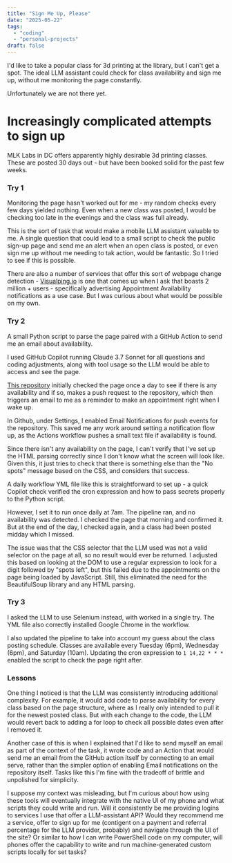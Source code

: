 ```yaml
---
title: "Sign Me Up, Please"
date: "2025-05-22"
tags:
  - "coding"
  - "personal-projects"
draft: false
---
```


I'd like to take a popular class for 3d printing at the library, but I can't get a spot. The ideal LLM assistant could check for class availability and sign me up, without me monitoring the page constantly.

Unfortunately we are not there yet.

# Increasingly complicated attempts to sign up

MLK Labs in DC offers apparently highly desirable 3d printing classes. These are posted 30 days out - but have been booked solid for the past few weeks.

### Try 1

Monitoring the page hasn't worked out for me - my random checks every few days yielded nothing. Even when a new class was posted, I would be checking too late in the evenings and the class was full already.

This is the sort of task that would make a mobile LLM assistant valuable to me. A single question that could lead to a small script to check the public sign-up page and send me an alert when an open class is posted, or even sign me up without me needing to tak action, would be fantastic. So I tried to see if this is possible.

There are also a number of services that offer this sort of webpage change detection - [Visualping.io](https://visualping.io) is one that comes up when I ask that boasts 2 million + users - specifically advertising Appointment Availability notifications as a use case. But I was curious about what would be possible on my own.

### Try 2

A small Python script to parse the page paired with a GitHub Action to send me an email about availability.

I used GitHub Copilot running Claude 3.7 Sonnet for all questions and coding adjustments, along with tool usage so the LLM would be able to access and see the page.

[This repository](https://github.com/leppekja/3dprintclassavailability) initially checked the page once a day to see if there is any availability and if so, makes a push request to the repository, which then triggers an email to me as a reminder to make an appointment right when I wake up.

In Github, under Settings, I enabled Email Notifications for push events for the repository. This saved me any work around setting a notification flow up, as the Actions workflow pushes a small text file if availability is found.

Since there isn't any availability on the page, I can't verify that I've set up the HTML parsing correctly since I don't know what the screen will look like. Given this, it just tries to check that there is something else than the "No spots" message based on the CSS, and considers that success.

A daily workflow YML file like this is straightforward to set up - a quick Copilot check verified the cron expression and how to pass secrets properly to the Python script.

However, I set it to run once daily at 7am. The pipeline ran, and no availability was detected. I checked the page that morning and confirmed it. But at the end of the day, I checked again, and a class had been posted midday which I missed.

The issue was that the CSS selector that the LLM used was not a valid selector on the page at all, so no result would ever be returned. I adjusted this based on looking at the DOM to use a regular expression to look for a digit followed by "spots left", but this failed due to the appointments on the page being loaded by JavaScript. Still, this eliminated the need for the BeautifulSoup library and any HTML parsing.

### Try 3

I asked the LLM to use Selenium instead, with worked in a single try. The YML file also correctly installed Google Chrome in the workflow.

I also updated the pipeline to take into account my guess about the class posting schedule. Classes are available every Tuesday (6pm), Wednesday (6pm), and Saturday (10am). Updating the cron expression to `1 14,22 * * *` enabled the script to check the page right after.

### Lessons

One thing I noticed is that the LLM was consistently introducing additional complexity. For example, it would add code to parse availability for every class based on the page structure, where as I really only intended to pull it for the newest posted class. But with each change to the code, the LLM would revert back to adding a for loop to check all possible dates even after I removed it.

Another case of this is when I explained that I'd like to send myself an email as part of the context of the task, it wrote code and an Action that would send me an email from the GitHub action itself by connecting to an email serve, rather than the simpler option of enabling Email notifications on the repository itself. Tasks like this I'm fine with the tradeoff of brittle and unpolished for simplicity.

I suppose my context was misleading, but I'm curious about how using these tools will eventually integrate with the native UI of my phone and what scripts they could write and run. Will it consistently be me providing logins to services I use that offer a LLM-assistant API? Would they recommend me a service, offer to sign up for me (contigent on a payment and referral percentage for the LLM provider, probably) and navigate through the UI of the site? Or similar to how I can write PowerShell code on my computer, will phones offer the capability to write and run machine-generated custom scripts locally for set tasks?
